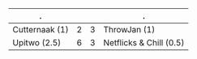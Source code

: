 | .              |   |   | .                       |
| -------------- | - | - | ----------------------- |
| Cutternaak (1) | 2 | 3 | ThrowJan (1)            |
| Upitwo (2.5)   | 6 | 3 | Netflicks & Chill (0.5) |
